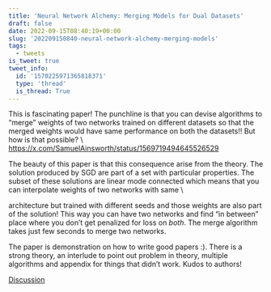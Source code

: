 ```yaml
---
title: 'Neural Network Alchemy: Merging Models for Dual Datasets'
draft: false
date: 2022-09-15T08:40:19+00:00
slug: '202209150840-neural-network-alchemy-merging-models'
tags:
  - tweets
is_tweet: true
tweet_info:
  id: '1570225971365818371'
  type: 'thread'
  is_thread: True
---
```




This is fascinating paper! The punchline is that you can devise algorithms to “merge” weights of two networks trained on different datasets so that the merged weights would have same performance on both the datasets!! But how is that possible? \ <https://x.com/SamuelAinsworth/status/1569719494645526529>

The beauty of this paper is that this consequence arise from the theory. The solution produced by SGD are part of a set with particular properties. The subset of these solutions are linear mode connected which means that you can interpolate weights of two networks with same \

architecture but trained with different seeds and those weights are also part of the solution! This way you can have two networks and find “in between” place where you don’t get penalized for loss on *both*. The merge algorithm takes just few seconds to merge two networks.

The paper is demonstration on how to write good papers :). There is a strong theory, an interlude to point out problem in theory, multiple algorithms and appendix for things that didn’t work. Kudos to authors!

[Discussion](https://x.com/sytelus/status/1570225971365818371)
